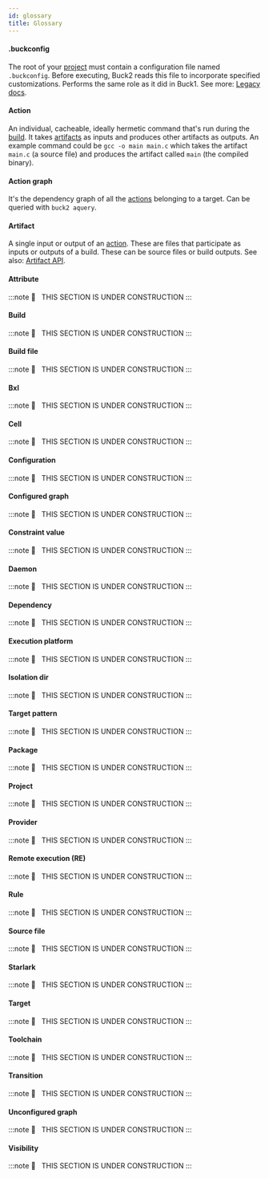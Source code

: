 ```yaml
---
id: glossary
title: Glossary
---
```


#### .buckconfig
The root of your [project](#project) must contain a configuration file named `.buckconfig`. Before executing, Buck2 reads this file to incorporate specified customizations. Performs the same role as it did in Buck1. See more: [Legacy docs](https://buck2.build/docs/legacy/files-and-directories/dot-buckconfig).

#### Action
An individual, cacheable, ideally hermetic command that's run during the [build](#build). It takes [artifacts](#artifact) as inputs and produces other artifacts as outputs. An example command could be `gcc -o main main.c` which takes the artifact `main.c` (a source file) and produces the artifact called `main` (the compiled binary).

#### Action graph
It's the dependency graph of all the [actions](#action) belonging to a target. Can be queried with `buck2 aquery`.

#### Artifact
A single input or output of an [action](#action). These are files that participate as inputs or outputs of a build. These can be source files or build outputs. See also: [Artifact API](https://buck2.build/docs/generated/native/Artifact/).

#### Attribute
:::note
🚧   THIS SECTION IS UNDER CONSTRUCTION
:::
#### Build
:::note
🚧   THIS SECTION IS UNDER CONSTRUCTION
:::
#### Build file
:::note
🚧   THIS SECTION IS UNDER CONSTRUCTION
:::
#### Bxl
:::note
🚧   THIS SECTION IS UNDER CONSTRUCTION
:::
#### Cell
:::note
🚧   THIS SECTION IS UNDER CONSTRUCTION
:::
#### Configuration
:::note
🚧   THIS SECTION IS UNDER CONSTRUCTION
:::
#### Configured graph
:::note
🚧   THIS SECTION IS UNDER CONSTRUCTION
:::
#### Constraint value
:::note
🚧   THIS SECTION IS UNDER CONSTRUCTION
:::
#### Daemon
:::note
🚧   THIS SECTION IS UNDER CONSTRUCTION
:::
#### Dependency
:::note
🚧   THIS SECTION IS UNDER CONSTRUCTION
:::
#### Execution platform
:::note
🚧   THIS SECTION IS UNDER CONSTRUCTION
:::
#### Isolation dir
:::note
🚧   THIS SECTION IS UNDER CONSTRUCTION
:::
#### Target pattern
:::note
🚧   THIS SECTION IS UNDER CONSTRUCTION
:::
#### Package
:::note
🚧   THIS SECTION IS UNDER CONSTRUCTION
:::
#### Project
:::note
🚧   THIS SECTION IS UNDER CONSTRUCTION
:::
#### Provider
:::note
🚧   THIS SECTION IS UNDER CONSTRUCTION
:::
#### Remote execution (RE)
:::note
🚧   THIS SECTION IS UNDER CONSTRUCTION
:::
#### Rule
:::note
🚧   THIS SECTION IS UNDER CONSTRUCTION
:::
#### Source file
:::note
🚧   THIS SECTION IS UNDER CONSTRUCTION
:::
#### Starlark
:::note
🚧   THIS SECTION IS UNDER CONSTRUCTION
:::
#### Target
:::note
🚧   THIS SECTION IS UNDER CONSTRUCTION
:::
#### Toolchain
:::note
🚧   THIS SECTION IS UNDER CONSTRUCTION
:::
#### Transition
:::note
🚧   THIS SECTION IS UNDER CONSTRUCTION
:::
#### Unconfigured graph
:::note
🚧   THIS SECTION IS UNDER CONSTRUCTION
:::
#### Visibility
:::note
🚧   THIS SECTION IS UNDER CONSTRUCTION
:::
